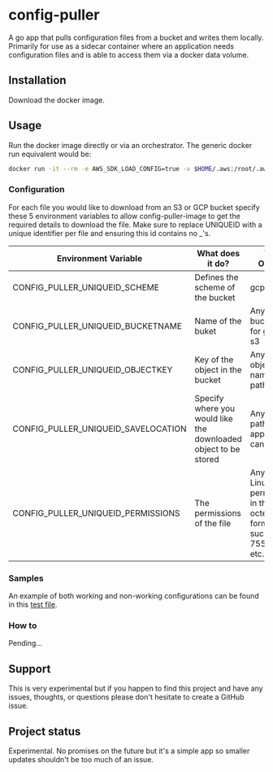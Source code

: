 # config-puller

A go app that pulls configuration files from a bucket and writes them locally. Primarily for use as a sidecar container where an application needs configuration files and is able to access them via a docker data volume.

## Installation

Download the docker image.

## Usage

Run the docker image directly or via an orchestrator. The generic docker run equivalent would be:

```bash
docker run -it --rm -e AWS_SDK_LOAD_CONFIG=true -v $HOME/.aws:/root/.aws -v $(pwd)/output/:/output/ --env-file <envfile> ghcr.io/marjamis/config-puller-image:latest
```

### Configuration

For each file you would like to download from an S3 or GCP bucket specify these 5 environment variables to allow config-puller-image to get the required details to download the file. Make sure to replace UNIQUEID with a unique identifier per file and ensuring this id contains no _'s.

Environment Variable | What does it do? | Valid Options
--- | --- | ---
CONFIG_PULLER_UNIQUEID_SCHEME | Defines the scheme of the bucket | gcp, s3
CONFIG_PULLER_UNIQUEID_BUCKETNAME | Name of the buket | Any valid bucketname for gcp or s3
CONFIG_PULLER_UNIQUEID_OBJECTKEY | Key of the object in the bucket | Any valid object key name and path
CONFIG_PULLER_UNIQUEID_SAVELOCATION | Specify where you would like the downloaded object to be stored | Any valid path the application can write to
CONFIG_PULLER_UNIQUEID_PERMISSIONS | The permissions of the file | Any valid Linux permissions in the octect format, such as 755, 600, etc.

### Samples

An example of both working and non-working configurations can be found in this [test file](./test/envfile.txt).

### How to

Pending...

## Support

This is very experimental but if you happen to find this project and have any issues, thoughts, or questions please don't hesitate to create a GitHub issue.

## Project status

Experimental. No promises on the future but it's a simple app so smaller updates shouldn't be too much of an issue.
